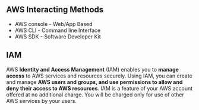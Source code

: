 ## AWS Interacting Methods
* AWS console - Web/App Based
* AWS CLI - Command line Interface
* AWS SDK - Software Developer Kit
## IAM
AWS **Identity and Access Management** (IAM) enables you to **manage access** to AWS services and resources securely. 
Using IAM, you can create and manage **AWS users and groups, and use permissions to allow and deny their access to AWS resources**.
IAM is a feature of your AWS account offered at no additional charge. You will be charged only for use of other AWS services by your users.
